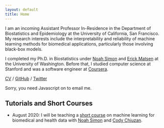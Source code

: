 ```yaml
---
layout: default
title: Home
---
```



I am an incoming Assistant Professor In-Residence in the Department of Biostatistics and Epidemiology at the University of California, San Francisco.
My research interests include the interpretability and reliability of machine learning methods for biomedical applications, particularly those involving black-box models.

I completed my Ph.D. in Biostatistics under [Noah Simon](https://faculty.washington.edu/nrsimon/) and [Erick Matsen](https://matsen.fhcrc.org/) at the University of Washington.
Before that, I studied computer science at Stanford and was a software engineer at [Coursera](https://www.coursera.org/).

[CV](cv.pdf) / [GitHub](https://github.com/jjfeng) / [Twitter](https://twitter.com/Jean_J_Feng)

<script type="text/javascript" language="javascript">
<!--
// Email obfuscator script 2.1 by Tim Williams, University of Arizona
// Random encryption key feature coded by Andrew Moulden
// This code is freeware provided these four comment lines remain intact
// A wizard to generate this code is at http://www.jottings.com/obfuscator/
{ coded = "chGo.thop@wgUt.hOw"
  key = "gHd4waxXhlYItNrmPkp7OQsG52j86EySC1W0ni9bUqzJcFRBuMVDeKoTfvAL3Z"
  shift=coded.length
  link=""
  for (i=0; i<coded.length; i++) {
    if (key.indexOf(coded.charAt(i))==-1) {
      ltr = coded.charAt(i)
      link += (ltr)
    }
    else {
      ltr = (key.indexOf(coded.charAt(i))-shift+key.length) % key.length
      link += (key.charAt(ltr))
    }
  }
document.write("<a href='mailto:"+link+"'>"+link+"</a>")
}
//-->
</script><noscript>Sorry, you need Javascript on to email me.</noscript>


## Tutorials and Short Courses

- August 2020: I will be teaching a [short course](https://www.publichealth.columbia.edu/research/precision-prevention/machine-learning-boot-camp-analyzing-biomedical-and-health-data) on machine learning for biomedical and health data with [Noah Simon](https://faculty.washington.edu/nrsimon/) and [Cody Chiuzan](https://www.publichealth.columbia.edu/people/our-faculty/cc3780).
